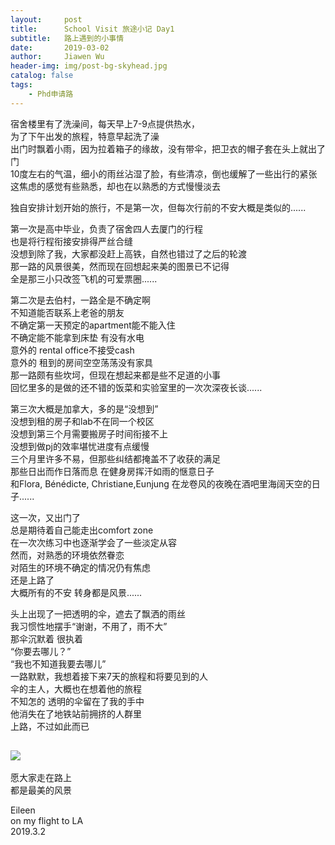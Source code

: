 ```yaml
---
layout:     post
title:      School Visit 旅途小记 Day1
subtitle:   路上遇到的小事情
date:       2019-03-02
author:     Jiawen Wu
header-img: img/post-bg-skyhead.jpg
catalog: false
tags:
    - Phd申请路
---
```

<script type="text/javascript">
// 禁止右键菜单
document.oncontextmenu = function(){ return false; };
// 禁止文字选择
document.onselectstart = function(){ return false; };
// 禁止复制
document.oncopy = function(){ return false; };
// 禁止剪切
document.oncut = function(){ return false; };
// 禁止粘贴
document.onpaste = function(){ return false; };
</script>



宿舍楼里有了洗澡间，每天早上7-9点提供热水，  
为了下午出发的旅程，特意早起洗了澡  
出门时飘着小雨，因为拉着箱子的缘故，没有带伞，把卫衣的帽子套在头上就出了门    
10度左右的气温，细小的雨丝沾湿了脸，有些清凉，倒也缓解了一些出行的紧张  
这焦虑的感觉有些熟悉，却也在以熟悉的方式慢慢淡去

独自安排计划开始的旅行，不是第一次，但每次行前的不安大概是类似的......

第一次是高中毕业，负责了宿舍四人去厦门的行程  
也是将行程衔接安排得严丝合缝  
没想到除了我，大家都没赶上高铁，自然也错过了之后的轮渡  
那一路的风景很美，然而现在回想起来美的图景已不记得  
全是那三小只改签飞机的可爱票圈......

第二次是去伯村，一路全是不确定啊  
不知道能否联系上老爸的朋友  
不确定第一天预定的apartment能不能入住  
不确定能不能拿到床垫 有没有水电  
意外的 rental office不接受cash  
意外的 租到的房间空空荡荡没有家具  
那一路颇有些坎坷，但现在想起来都是些不足道的小事  
回忆里多的是做的还不错的饭菜和实验室里的一次次深夜长谈......

第三次大概是加拿大，多的是“没想到”  
没想到租的房子和lab不在同一个校区  
没想到第三个月需要搬房子时间衔接不上  
没想到做pj的效率堪忧进度有点缓慢  
三个月里许多不易，但那些纠结都掩盖不了收获的满足  
那些日出而作日落而息 在健身房挥汗如雨的惬意日子  
和Flora, Bénédicte, Christiane,Eunjung 在龙卷风的夜晚在酒吧里海阔天空的日子......

这一次，又出门了  
总是期待着自己能走出comfort zone  
在一次次练习中也逐渐学会了一些淡定从容  
然而，对熟悉的环境依然眷恋  
对陌生的环境不确定的情况仍有焦虑  
还是上路了  
大概所有的不安 转身都是风景......

头上出现了一把透明的伞，遮去了飘洒的雨丝  
我习惯性地摆手“谢谢，不用了，雨不大”  
那伞沉默着 很执着  
“你要去哪儿？”  
“我也不知道我要去哪儿”  
一路默默，我想着接下来7天的旅程和将要见到的人  
伞的主人，大概也在想着他的旅程  
不知怎的 透明的伞留在了我的手中  
他消失在了地铁站前拥挤的人群里  
上路，不过如此而已

![](https://ws1.sinaimg.cn/large/006tKfTcly1g0pgcbifg8j31400u0di8.jpg)
---
愿大家走在路上  
都是最美的风景

Eileen  
on my flight to LA  
2019.3.2